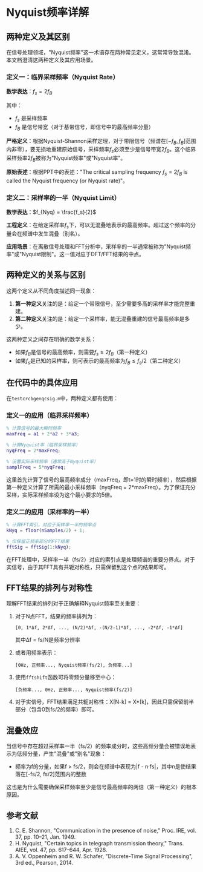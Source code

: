 # Nyquist频率详解

## 两种定义及其区别

在信号处理领域，"Nyquist频率"这一术语存在两种常见定义，这常常导致混淆。本文档澄清这两种定义及其应用场景。

### 定义一：临界采样频率（Nyquist Rate）

**数学表达**：$f_s = 2f_B$

其中：
- $f_s$ 是采样频率
- $f_B$ 是信号带宽（对于基带信号，即信号中的最高频率分量）

**严格定义**：根据Nyquist-Shannon采样定理，对于带限信号（频谱在$[-f_B, f_B]$范围内非零），要无损地重建原始信号，采样频率$f_s$必须至少是信号带宽$2f_B$。这个临界采样频率$2f_B$被称为"Nyquist频率"或"Nyquist率"。

**原始表述**：根据PPT中的表述："The critical sampling frequency $f_s = 2f_B$ is called the Nyquist frequency (or Nyquist rate)"。

### 定义二：采样率的一半（Nyquist Limit）

**数学表达**：$f_{Nyq} = \frac{f_s}{2}$

**工程定义**：在给定采样率$f_s$下，可以无混叠地表示的最高频率。超过这个频率的分量会在频谱中发生混叠（别名）。

**应用场景**：在离散信号处理和FFT分析中，采样率的一半通常被称为"Nyquist频率"或"Nyquist限制"。这一值对应于DFT/FFT结果的中点。

## 两种定义的关系与区别

这两个定义从不同角度描述同一现象：

1. **第一种定义**关注的是：给定一个带限信号，至少需要多高的采样率才能完整重建。
2. **第二种定义**关注的是：给定一个采样率，能无混叠重建的信号最高频率是多少。

这两种定义之间存在明确的数学关系：
- 如果$f_B$是信号的最高频率，则需要$f_s \geq 2f_B$（第一种定义）
- 如果$f_s$是已知的采样率，则可表示的最高频率为$f_B \leq f_s/2$（第二种定义）

## 在代码中的具体应用

在`testcrcbgenqcsig.m`中，两种定义都有使用：

### 定义一的应用（临界采样频率）

```matlab
% 计算信号的最大瞬时频率
maxFreq = a1 + 2*a2 + 3*a3;

% 计算Nyquist率（临界采样频率）
nyqFreq = 2*maxFreq;

% 设置实际采样频率（通常高于Nyquist率）
samplFreq = 5*nyqFreq;
```

这里首先计算了信号的最高频率成分（maxFreq，即t=1时的瞬时频率），然后根据第一种定义计算了所需的最小采样频率（nyqFreq = 2*maxFreq）。为了保证充分采样，实际采样频率设为这个最小要求的5倍。

### 定义二的应用（采样率的一半）

```matlab
% 计算FFT索引，对应于采样率一半的频率点
kNyq = floor(nSamples/2) + 1;

% 仅保留正频率部分的FFT结果
fftSig = fftSig(1:kNyq);
```

在FFT处理中，采样率一半（fs/2）对应的索引点是处理频谱的重要分界点。对于实信号，由于其FFT具有共轭对称性，只需保留到这个点的结果即可。

## FFT结果的排列与对称性

理解FFT结果的排列对于正确解释Nyquist频率至关重要：

1. 对于N点FFT，结果的频率排列为：
   ```
   [0, 1*Δf, 2*Δf, ..., (N/2)*Δf, -(N/2-1)*Δf, ..., -2*Δf, -1*Δf]
   ```
   其中Δf = fs/N是频率分辨率

2. 或者用频率表示：
   ```
   [0Hz, 正频率..., Nyquist频率(fs/2), 负频率...]
   ```

3. 使用`fftshift`函数可将零频分量移至中心：
   ```
   [负频率..., 0Hz, 正频率..., Nyquist频率(fs/2)]
   ```

4. 对于实信号，FFT结果满足共轭对称性：X[N-k] = X*[k]，因此只需保留前半部分（包含0到fs/2的频率）即可。

## 混叠效应

当信号中存在超过采样率一半（fs/2）的频率成分时，这些高频分量会被错误地表示为低频分量，产生"混叠"或"别名"现象：

- 频率为f的分量，如果f > fs/2，则会在频谱中表现为|f - n·fs|，其中n是使结果落在[-fs/2, fs/2]范围内的整数

这也是为什么需要确保采样频率至少是信号最高频率的两倍（第一种定义）的根本原因。

## 参考文献

1. C. E. Shannon, "Communication in the presence of noise," Proc. IRE, vol. 37, pp. 10–21, Jan. 1949.
2. H. Nyquist, "Certain topics in telegraph transmission theory," Trans. AIEE, vol. 47, pp. 617–644, Apr. 1928.
3. A. V. Oppenheim and R. W. Schafer, "Discrete-Time Signal Processing", 3rd ed., Pearson, 2014.
